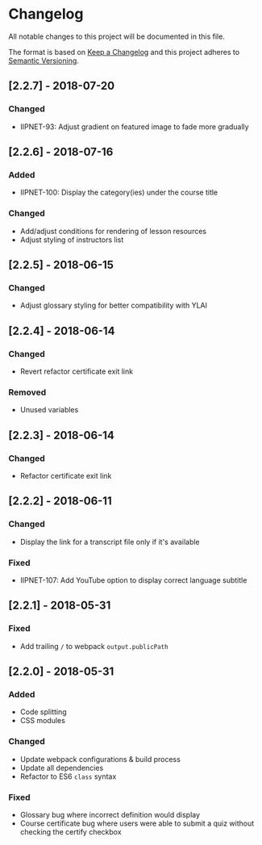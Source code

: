 # Changelog
All notable changes to this project will be documented in this file.

The format is based on [Keep a Changelog](http://keepachangelog.com/en/1.0.0/)
and this project adheres to [Semantic Versioning](http://semver.org/spec/v2.0.0.html).

## [2.2.7] - 2018-07-20
### Changed
- IIPNET-93: Adjust gradient on featured image to fade more gradually

## [2.2.6] - 2018-07-16
### Added
- IIPNET-100: Display the category(ies) under the course title

### Changed
- Add/adjust conditions for rendering of lesson resources
- Adjust styling of instructors list

## [2.2.5] - 2018-06-15
### Changed
- Adjust glossary styling for better compatibility with YLAI

## [2.2.4] - 2018-06-14
### Changed
- Revert refactor certificate exit link

### Removed
- Unused variables

## [2.2.3] - 2018-06-14
### Changed
- Refactor certificate exit link

## [2.2.2] - 2018-06-11
### Changed
- Display the link for a transcript file only if it's available

### Fixed
- IIPNET-107: Add YouTube option to display correct language subtitle 

## [2.2.1] - 2018-05-31
### Fixed
- Add trailing `/` to webpack `output.publicPath`

## [2.2.0] - 2018-05-31
### Added
- Code splitting
- CSS modules

### Changed
- Update webpack configurations & build process
- Update all dependencies
- Refactor to ES6 `class` syntax

### Fixed
- Glossary bug where incorrect definition would display
- Course certificate bug where users were able to submit a quiz without checking the certify checkbox
